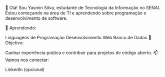 👋 Olá! Sou Yasmin Silva, estudante de Tecnologia da Informação no SENAI. Estou começando na área de TI e aprendendo sobre programação e desenvolvimento de software.

🔧 Aprendendo:

Linguagens de Programação
Desenvolvimento Web
Banco de Dados
🌟 Objetivo:

Ganhar experiência prática e contribuir para projetos de código aberto.
📫 Vamos nos conectar:

LinkedIn (opcional)
